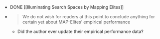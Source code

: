 - DONE [[Illuminating Search Spaces by Mapping Elites]]
- > We do not wish for readers at this point to conclude anything for certain yet about MAP-Elites’ empirical performance
	- Did the author ever update their empirical performance data?